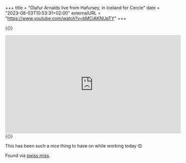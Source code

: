 +++
title = "Ólafur Arnalds live from Hafursey, in Iceland for Cercle"
date = "2023-08-03T10:53:31+02:00"
externalURL = "https://www.youtube.com/watch?v=bMCiAKNUpTY"
+++

{{<raw>}}
<iframe width="560" height="315" src="https://www.youtube-nocookie.com/embed/bMCiAKNUpTY" frameborder="0" allow="accelerometer; autoplay; encrypted-media; gyroscope; picture-in-picture" allowfullscreen></iframe>
{{</raw>}}

This has been such a nice thing to have on while working today 😊

Found via [swiss miss](https://www.swiss-miss.com/2023/07/olafur-arnalds-live-from-hafursey.html).
